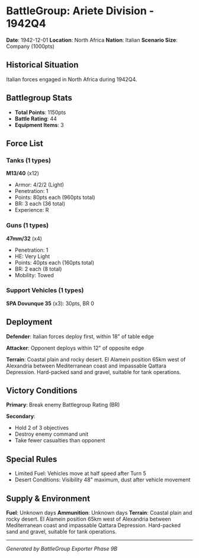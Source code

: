 # BattleGroup: Ariete Division - 1942Q4

**Date**: 1942-12-01
**Location**: North Africa
**Nation**: Italian
**Scenario Size**: Company (1000pts)

## Historical Situation

Italian forces engaged in North Africa during 1942Q4.

## Battlegroup Stats

- **Total Points**: 1150pts
- **Battle Rating**: 44
- **Equipment Items**: 3

## Force List

### Tanks (1 types)

**M13/40** (x12)
- Armor: 4/2/2 (Light)
- Penetration: 1
- Points: 80pts each (960pts total)
- BR: 3 each (36 total)
- Experience: R

### Guns (1 types)

**47mm/32** (x4)
- Penetration: 1
- HE: Very Light
- Points: 40pts each (160pts total)
- BR: 2 each (8 total)
- Mobility: Towed

### Support Vehicles (1 types)

**SPA Dovunque 35** (x3): 30pts, BR 0

## Deployment

**Defender**: Italian forces deploy first, within 18" of table edge

**Attacker**: Opponent deploys within 12" of opposite edge

**Terrain**: Coastal plain and rocky desert. El Alamein position 65km west of Alexandria between Mediterranean coast and impassable Qattara Depression. Hard-packed sand and gravel, suitable for tank operations.

## Victory Conditions

**Primary**: Break enemy Battlegroup Rating (BR)

**Secondary**:
- Hold 2 of 3 objectives
- Destroy enemy command unit
- Take fewer casualties than opponent

## Special Rules

- Limited Fuel: Vehicles move at half speed after Turn 5
- Desert Conditions: Visibility 48" maximum, dust after vehicle movement

## Supply & Environment

**Fuel**: Unknown days
**Ammunition**: Unknown days
**Terrain**: Coastal plain and rocky desert. El Alamein position 65km west of Alexandria between Mediterranean coast and impassable Qattara Depression. Hard-packed sand and gravel, suitable for tank operations.

---

*Generated by BattleGroup Exporter Phase 9B*
